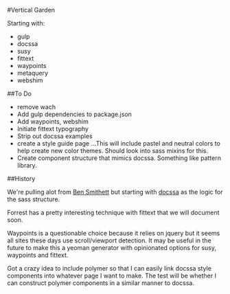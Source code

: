 #Vertical Garden

Starting with:

+ gulp
+ docssa
+ susy
+ fittext
+ waypoints
+ metaquery
+ webshim

##To Do

+ remove wach
+ Add gulp dependencies to package.json
+ Add waypoints, webshim
+ Initiate fittext typography
+ Strip out docssa examples
+ create a style guide page
...This will include pastel and neutral colors to help create new color themes. Should look into sass mixins for this.
+ Create component structure that mimics docssa. Something like pattern library.


##History

We're pulling alot from [Ben Smithett](https://github.com/bensmithett/style) but starting with [docssa](http://docssa.info/) as the logic for the sass structure.

Forrest has a pretty interesting technique with fittext that we will document soon.

Waypoints is a questionable choice because it relies on jquery but it seems all sites these days use scroll/viewport detection. It may be useful in the future to make this a yeoman generator with opinionated options for susy, waypoints and fittext.

Got a crazy idea to include polymer so that I can easily link docssa style components into whatever page I want to make. The test will be whether I can construct polymer components in a similar manner to docssa.
